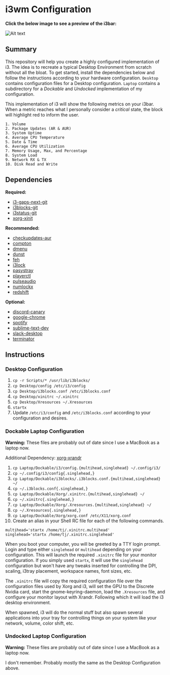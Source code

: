 # i3wm Configuration

**Click the below image to see a preview of the i3bar:**

![Alt text](https://raw.githubusercontent.com/zimmertr/i3wm-Configuration/master/bar.png "i3bar")


## Summary 

This repository will help you create a highly configured implementation of i3. The idea is to recreate a typical Desktop Environment from scratch without all the bloat. To get started, install the dependencies below and follow the instructions according to your hardware configuration. `Desktop` contains configuration files for a Desktop configuration.  `Laptop` contains a subdirectory for a _Dockable_ and _Undocked_ implementation of my configuration.

This implementation of i3 will show the following metrics on your i3bar. When a metric reaches what I personally consider a _critical_ state, the block will highlight red to inform the user. 
```
1. Volume
2. Package Updates (AR & AUR)
3. System Uptime
4. Average CPU Temperature
5. Date & Time
6. Average CPU Utilization
7. Memory Usage, Max, and Percentage
8. System Load
9. Network RX & TX
10. Disk Read and Write
```
## Dependencies

**Required:**
* [i3-gaps-next-git](https://aur.archlinux.org/packages/i3-gaps-next-git/)
* [i3blocks-git](https://aur.archlinux.org/packages/i3blocks-git/)
* [i3status-git](https://aur.archlinux.org/packages/i3status-git/)
* [xorg-xinit](https://www.archlinux.org/packages/extra/x86_64/xorg-xinit/)

**Recommended:**
* [checkupdates-aur](https://aur.archlinux.org/packages/checkupdates-aur/)
* [compton](https://www.archlinux.org/packages/community/x86_64/compton/)
* [dmenu](https://www.archlinux.org/packages/community/x86_64/dmenu/)
* [dunst](https://www.archlinux.org/packages/community/x86_64/dunst/)
* [feh](https://www.archlinux.org/packages/extra/x86_64/feh/)
* [i3lock](https://www.archlinux.org/packages/community/x86_64/i3lock/)
* [pasystray](https://www.archlinux.org/packages/community/x86_64/pasystray/)
* [playerctl](https://www.archlinux.org/packages/community/x86_64/playerctl/)
* [pulseaudio](https://www.archlinux.org/packages/extra/x86_64/pulseaudio/)
* [numlockx](https://www.archlinux.org/packages/community/x86_64/numlockx/)
* [redshift](https://www.archlinux.org/packages/community/x86_64/redshift/)

**Optional:**

* [discord-canary](https://aur.archlinux.org/packages/discord-canary/)
* [google-chrome](https://aur.archlinux.org/packages/google-chrome/)
* [spotify](https://aur.archlinux.org/packages/spotify/)
* [sublime-text-dev](https://aur.archlinux.org/packages/sublime-text-dev/)
* [slack-desktop](https://aur.archlinux.org/packages/slack-desktop/)
* [terminator](https://www.archlinux.org/packages/community/any/terminator/)

## Instructions

### Desktop Configuration

1. `cp -r Scripts/* /usr/lib/i3blocks/`
2. `cp Desktop/config /etc/i3/config`
3. `cp Desktop/i3blocks.conf /etc/i3blocks.conf`
4. `cp Desktop/xinitrc ~/.xinitrc`
5. `cp Desktop/Xresources ~/.Xresources`
6. `startx`
7. Update `/etc/i3/config` and `/etc/i3blocks.conf` according to your configuration and desires.

### Dockable Laptop Configuration

**Warning:** These files are probably out of date since I use a MacBook as a laptop now.

Additional Dependency: [xorg-xrandr](https://www.archlinux.org/packages/?name=xorg-xrandr)

1. `cp Laptop/Dockable/i3/config.{multihead,singlehead} ~/.config/i3/`
2. `cp ~/.config/i3/config{.singlehead,}`
3. `cp Laptop/Dockable/i3blocks/.i3blocks.conf.{multihead,singlehead} ~/`
4. `cp ~/.i3blocks.conf{.singlehead,}`
5. `cp Laptop/Dockable/Xorg/.xinitrc.{multihead,singlehead} ~/`
6. `cp ~/.xinitrc{.singlehead,}`
7. `cp Laptop/Dockable/Xorg/.Xresources.{multihead,singlehead} ~/`
8. `cp ~/.Xresources{.singlehead,}`
7. `cp Laptop/Dockable/Xorg/xorg.conf /etc/X11/xorg.conf`
9. Create an alias in your Shell RC file for each of the following commands. 
```
multihead='startx /home/tj/.xinitrc.multihead'
singlehead='startx /home/tj/.xinitrc.singlehead'
```

When you boot your computer, you will be greeted by a TTY login prompt. Login and type either `singlehead` or `multihead` depending on your configuration. This will launch the required `.xinitrc` file for your monitor configuration. If you simply used `startx`, it will use the `singlehead` configuration but won't have any tweaks inserted for controlling the DPI, scaling, i3tray placement, workspace names, font sizes, etc. 

The `.xinitrc` file will copy the required configuration file over the configuration files used by Xorg and i3, will set the GPU to the Discrete Nvidia card, start the gnome-keyring-daemon, load the `.Xresources` file, and configure your monitor layout with Xrandr. Following which it will load the i3 desktop environment. 

When spawned, i3 will do the normal stuff but also spawn several applications into your tray for controlling things on your system like your network, volume, color shift, etc. 


### Undocked Laptop Configuration

**Warning:** These files are probably out of date since I use a MacBook as a laptop now.

I don't remember. Probably mostly the same as the Desktop Configuration above.
